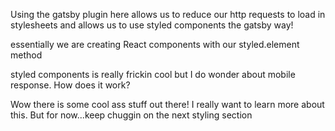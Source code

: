 Using the gatsby plugin here allows us to reduce our http requests to load in stylesheets and allows us to use styled components the gatsby way!

essentially we are creating React components with our styled.element method

styled components is really frickin cool but I do wonder about mobile response. How does it work?

Wow there is some cool ass stuff out there! I really want to learn more about this. But for now...keep chuggin on the next styling section
